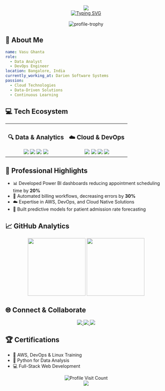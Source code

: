 <div align="center">
  <img src="https://capsule-render.vercel.app/api?type=waving&color=gradient&height=250&section=header&text=Vasu%20Ghanta&fontSize=70&animation=fadeIn&fontAlignY=35&desc=Data%20Analyst%20%7C%20DevOps%20Engineer&descAlignY=51&descAlign=62" />
</div>

<div align="center">
  <a href="https://git.io/typing-svg">
    <img src="https://readme-typing-svg.demolab.com?font=Fira+Code&pause=1000&color=F7F7F7&center=true&width=600&lines=Transforming+Data+into+Insights+%F0%9F%93%8A;Cloud+Native+Solutions+%E2%98%81%EF%B8%8F;Automation+%7C+Analytics+%7C+Innovation" alt="Typing SVG" />
  </a>
</div>

<br>

<div align="center">
  <img src="https://github-profile-trophy.vercel.app/?username=Vasu657&theme=onestar&no-frame=true&column=3&margin-w=15&margin-h=15" alt="profile-trophy" />
</div>

## 🌟 About Me

```yaml
name: Vasu Ghanta
role: 
  - Data Analyst
  - DevOps Engineer
location: Bangalore, India
currently_working_at: Darien Software Systems
passion: 
  - Cloud Technologies
  - Data-Driven Solutions
  - Continuous Learning
```

## 💻 Tech Ecosystem

<div align="center">
  <table>
    <tr>
      <td valign="top" width="50%">
        <h3>🔍 Data & Analytics</h3>
        <div align="center">
          <img src="https://img.shields.io/badge/Python-3776AB?style=for-the-badge&logo=python&logoColor=white" />
          <img src="https://img.shields.io/badge/Power%20BI-F2C811?style=for-the-badge&logo=powerbi&logoColor=black" />
          <img src="https://img.shields.io/badge/SQL-4479A1?style=for-the-badge&logo=postgresql&logoColor=white" />
          <img src="https://img.shields.io/badge/Pandas-150458?style=for-the-badge&logo=pandas&logoColor=white" />
        </div>
      </td>
      <td valign="top" width="50%">
        <h3>☁️ Cloud & DevOps</h3>
        <div align="center">
          <img src="https://img.shields.io/badge/AWS-232F3E?style=for-the-badge&logo=amazon-aws&logoColor=white" />
          <img src="https://img.shields.io/badge/Docker-2496ED?style=for-the-badge&logo=docker&logoColor=white" />
          <img src="https://img.shields.io/badge/Kubernetes-326CE5?style=for-the-badge&logo=kubernetes&logoColor=white" />
          <img src="https://img.shields.io/badge/Jenkins-D24939?style=for-the-badge&logo=jenkins&logoColor=white" />
        </div>
      </td>
    </tr>
  </table>
</div>

## 🚀 Professional Highlights

- 📊 Developed Power BI dashboards reducing appointment scheduling time by **20%**
- 🤖 Automated billing workflows, decreasing errors by **30%**
- ☁️ Expertise in AWS, DevOps, and Cloud Native Solutions
- 🧠 Built predictive models for patient admission rate forecasting

## 📈 GitHub Analytics

<div align="center">
  <img height="180em" src="https://github-readme-stats-eight-theta.vercel.app/api?username=Vasu657&show_icons=true&theme=algolia&include_all_commits=true&count_private=true" />
  <img height="180em" src="https://github-readme-stats-eight-theta.vercel.app/api/top-langs/?username=Vasu657&layout=compact&langs_count=8&theme=algolia"/>
</div>

## 🌐 Connect & Collaborate

<div align="center">
  <a href="https://www.linkedin.com/in/vasu-ghanta">
    <img src="https://img.shields.io/badge/LinkedIn-0077B5?style=for-the-badge&logo=linkedin&logoColor=white" />
  </a>
  <a href="mailto:vasughanta2k@gmail.com">
    <img src="https://img.shields.io/badge/Email-D14836?style=for-the-badge&logo=gmail&logoColor=white" />
  </a>
  <a href="https://vasu-ghanta.web.app/">
    <img src="https://img.shields.io/badge/Portfolio-000000?style=for-the-badge&logo=About.me&logoColor=white" />
  </a>
</div>

## 🏆 Certifications

- 🌟 AWS, DevOps & Linux Training
- 🐍 Python for Data Analysis
- 💻 Full-Stack Web Development

<div align="center">
  <img src="https://visitcount.itsvg.in/api?id=Vasu657&icon=0&color=6" alt="Profile Visit Count" />
</div>

<div align="center">
  <img src="https://capsule-render.vercel.app/api?type=waving&color=gradient&height=120&section=footer" />
</div>
